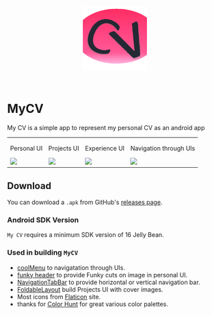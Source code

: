 <br/>
<p align="center">
  <a href="https://github.com/samerkador/MyCV">
      <img src ="https://github.com/samerkador/MyCV/blob/master/app/src/main/res/drawable/cv_logo_me_mycv_croped.png" alt="Devlight" height="150" width="150" alt="MyCV"/>
  </a>
</p>
<br/>

# MyCV

My CV is a simple app to represent my personal CV as an android app

<table align="center">
    <tr>
        <td><p>Personal UI </p> <img src="https://drive.google.com/uc?export=download&id=0Bxx_zwvRk-MbakI5QXI5QVl6TE0"/></td>
        <td><p>Projects UI </p> <img src="https://drive.google.com/uc?export=download&id=0Bxx_zwvRk-MbT1NWY0ROWktQVm8"/></td>
        <td><p>Experience UI </p> <img src="https://drive.google.com/uc?export=download&id=0Bxx_zwvRk-MbOUFKeTY0bWJoa0U"/></td>
        <td><p>Navigation through UIs </p> <img src="https://drive.google.com/uc?export=download&id=0Bxx_zwvRk-MbOWdTVzRONGUyOHM"/></td>
    </tr>
</table>


## Download

You can download a `.apk` from GitHub's [releases page](https://github.com/samerkador/MyCV/releases).

### Android SDK Version

``` My CV ``` requires a minimum SDK version of 16 Jelly Bean.

### Used in building ```MyCV```

- [coolMenu](https://github.com/DxTT/coolMenu) to navigatation through UIs.
- [funky header](https://github.com/IntruderShanky/Frisson) to provide Funky cuts on image in personal UI.
- [NavigationTabBar](https://github.com/Devlight/NavigationTabBar) to provide horizontal or vertical navigation bar.
- [FoldableLayout](https://github.com/alexvasilkov/FoldableLayout) build Projects UI with cover images.
- Most icons from [Flaticon](https://www.flaticon.com/) site.  
- thanks for [Color Hunt](http://colorhunt.co/c/17117) for great various color palettes.
